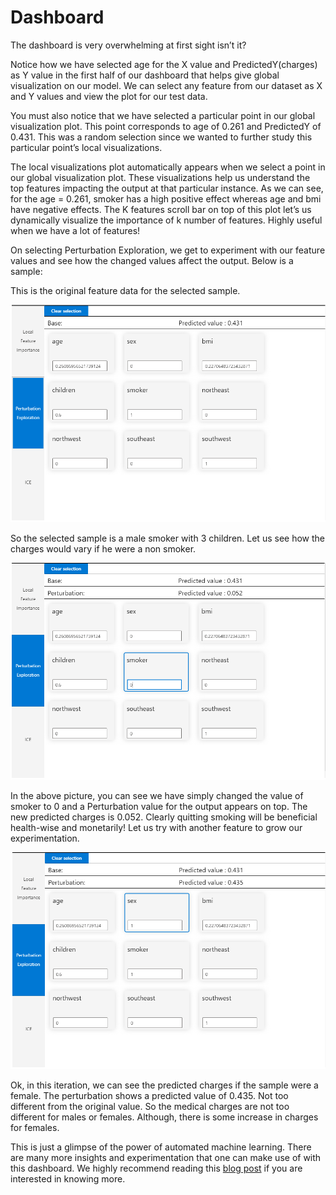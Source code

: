 # Dashboard

The dashboard is very overwhelming at first sight isn’t it? 

Notice how we have selected age for the X value and PredictedY\(charges\) as Y value in the first half of our dashboard that helps give global visualization on our model. We can select any feature from our dataset as X and Y values and view the plot for our test data. 

You must also notice that we have selected a particular point in our global visualization plot. This point corresponds to age of 0.261 and PredictedY of 0.431. This was a random selection since we wanted to further study this particular point’s local visualizations. 

The local visualizations plot automatically appears when we select a point in our global visualization plot. These visualizations help us understand the top features impacting the output at that particular instance. As we can see, for the age = 0.261,  smoker has a high positive effect whereas age and bmi have negative effects. The K features scroll bar on top of this plot let’s us dynamically visualize the importance of k number of features. Highly useful when we have a lot of features! 

On selecting Perturbation Exploration, we get to experiment with our feature values and see how the changed values affect the output. Below is a sample:

This is the original feature data for the selected sample.  


![](../.gitbook/assets/aml-localvisualization0.PNG)

So the selected sample is a male smoker with 3 children. Let us see how the charges would vary if he were a non smoker.   


![](../.gitbook/assets/aml-localvisualization1.PNG)

In the above picture, you can see we have simply changed the value of smoker to 0 and a Perturbation value for the output appears on top. The new predicted charges is 0.052. Clearly quitting smoking will be beneficial health-wise and monetarily! Let us try with another feature to grow our experimentation.   


![](../.gitbook/assets/aml-localvisualization2.PNG)

Ok, in this iteration, we can see the predicted charges if the sample were a female. The perturbation shows a predicted value of 0.435. Not too different from the original value. So the medical charges are not too different for males or females. Although, there is some increase in charges for females. 

This is just a glimpse of the power of automated machine learning. There are many more insights and experimentation that one can make use of with this dashboard. We highly recommend reading this [blog post](https://medium.com/microsoftazure/automated-and-interpretable-machine-learning-d07975741298) if you are interested in knowing more.

